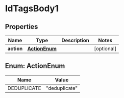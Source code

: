 # IdTagsBody1

## Properties
Name | Type | Description | Notes
------------ | ------------- | ------------- | -------------
**action** | [**ActionEnum**](#ActionEnum) |  |  [optional]

<a name="ActionEnum"></a>
## Enum: ActionEnum
Name | Value
---- | -----
DEDUPLICATE | &quot;deduplicate&quot;
